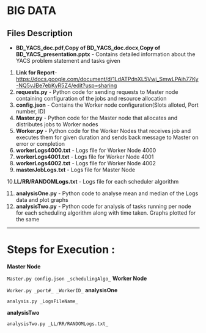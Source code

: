 # BIG DATA

## Files Description

* **BD_YACS_doc.pdf**,**Copy of BD_YACS_doc.docx**,**Copy of BD_YACS_presentation.pptx** - Contains detailed information about the YACS problem statement and tasks given

1. **Link for Report**-https://docs.google.com/document/d/1LdATPdnXL5Vwj_SmwLPAih77Ky-NQ5vJBe7ebKyR5Z4/edit?usp=sharing
2. **requests.py** - Python code for sending requests to Master node containing configuration of the jobs and resource allocation
3. **config.json** - Contains the Worker node configuration(Slots alloted, Port number, ID)
4. **Master.py** - Python code for the Master node that allocates and distributes jobs to Worker nodes
5. **Worker.py** - Python code for the Worker Nodes that receives job and executes them for given duration and sends back message to Master on error or completion
6. **workerLogs4000.txt** - Logs file for Worker Node 4000
7. **workerLogs4001.txt** - Logs file for Worker Node 4001
8. **workerLogs4002.txt** - Logs file for Worker Node 4002
9. **masterJobLogs.txt** - Logs file for Master Node

10.**LL/RR/RANDOMLogs.txt** - Logs file for each scheduler algorithm

11. **analysisOne.py** - Python code to analyse mean and median of the Logs data and plot graphs
12. **analysisTwo.py** - Python code for analysis of tasks running per node for each scheduling algorithm along with time taken. Graphs plotted for the same

---

# Steps for Execution :

**Master Node**

```Master.py config.json _schedulingAlgo_```
**Worker Node**

```Worker.py _port#_ _WorkerID_```
**analysisOne**

```analysis.py _LogsFileName_```

**analysisTwo**

```analysisTwo.py _LL/RR/RANDOMLogs.txt_```
